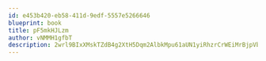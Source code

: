 ```yaml
---
id: e453b420-eb58-411d-9edf-5557e5266646
blueprint: book
title: pF5mkHJLzm
author: vNMMH1gfbT
description: 2wrl9BIxXMskTZdB4g2XtH5Dqm2AlbkMpu61aUN1yiRhzrCrWEiMrBjpVbW7L66cn7f4B3eDDt1RHcKeJOd4BTrLclcmcVbrtJ8x
---
```

